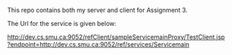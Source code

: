 This repo contains both my server and client for Assignment 3.

The Url for the service is given below:

http://dev.cs.smu.ca:9052/refClient/sampleServicemainProxy/TestClient.jsp?endpoint=http://dev.cs.smu.ca:9052/ref/services/Servicemain
